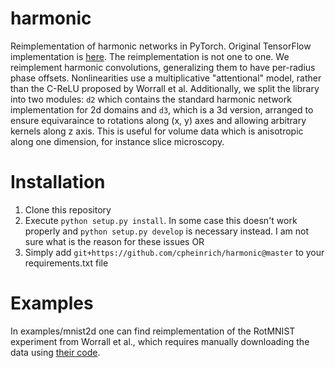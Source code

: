 # harmonic
Reimplementation of harmonic networks in PyTorch. Original TensorFlow implementation is
[here](https://github.com/deworrall92/harmonicConvolutions). The reimplementation is not one to one. We reimplement
harmonic convolutions, generalizing them to have per-radius phase offsets. Nonlinearities use a multiplicative
"attentional" model, rather than the C-ReLU proposed by Worrall et al. Additionally, we split the library into two modules:
`d2` which contains the standard harmonic network implementation for 2d domains and `d3`, which is a 3d version, arranged to
ensure equivaraince to rotations along (x, y) axes and allowing arbitrary kernels along z axis. This is useful for volume data
which is anisotropic along one dimension, for instance slice microscopy.

# Installation
1. Clone this repository
2. Execute `python setup.py install`. In some case this doesn't work properly and `python setup.py develop`
   is necessary instead. I am not sure what is the reason for these issues
OR
1. Simply add `git+https://github.com/cpheinrich/harmonic@master` to your requirements.txt file

# Examples
In examples/mnist2d one can find reimplementation of the RotMNIST experiment from Worrall et al., which requires manually
downloading the data using [their code](https://github.com/deworrall92/harmonicConvolutions/blob/master/MNIST-rot/run_mnist.py).
